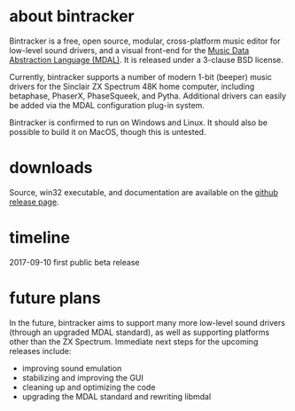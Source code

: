 # about bintracker

Bintracker is a free, open source, modular, cross-platform music editor for low-level sound drivers, and a visual front-end for the [Music Data Abstraction Language (MDAL)](https://utz82.github.io/MDAL). It is released under a 3-clause BSD license.

Currently, bintracker supports a number of modern 1-bit (beeper) music drivers for the Sinclair ZX Spectrum 48K home computer, including betaphase, PhaserX, PhaseSqueek, and Pytha. Additional drivers can easily be added via the MDAL configuration plug-in system.

Bintracker is confirmed to run on Windows and Linux. It should also be possible to build it on MacOS, though this is untested.


# downloads

Source, win32 executable, and documentation are available on the [github release page](https://github.com/utz82/bintracker/releases/latest).


# timeline

2017-09-10 first public beta release


# future plans

In the future, bintracker aims to support many more low-level sound drivers (through an upgraded MDAL standard), as well as supporting platforms other than the ZX Spectrum. Immediate next steps for the upcoming releases include:

- improving sound emulation
- stabilizing and improving the GUI
- cleaning up and optimizing the code
- upgrading the MDAL standard and rewriting libmdal